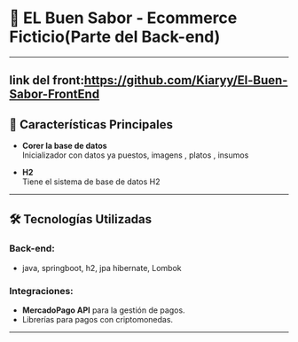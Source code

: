 # 🛒 **EL Buen Sabor - Ecommerce Ficticio(Parte del Back-end)**
---
link del front:https://github.com/Kiaryy/El-Buen-Sabor-FrontEnd
---
## 🚀 **Características Principales**

- **Corer la base de datos**  
  Inicializador con datos ya puestos, imagens , platos , insumos

- **H2**  
  Tiene el sistema de base de datos H2
---

## 🛠️ **Tecnologías Utilizadas**

### **Back-end:**
- java, springboot, h2, jpa hibernate, Lombok


### **Integraciones:**
- **MercadoPago API** para la gestión de pagos.
- Librerías para pagos con criptomonedas.

---



